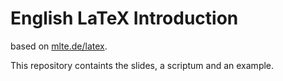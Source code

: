 # English LaTeX Introduction

based on [mlte.de/latex](http://www.mlte.de/latex).

This repository containts the slides, a scriptum  and an example. 
